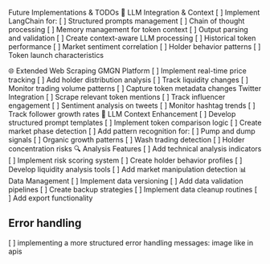 Future Implementations & TODOs
🔄 LLM Integration & Context
[ ] Implement LangChain for:
[ ] Structured prompts management
[ ] Chain of thought processing
[ ] Memory management for token context
[ ] Output parsing and validation
[ ] Create context-aware LLM processing
[ ] Historical token performance
[ ] Market sentiment correlation
[ ] Holder behavior patterns
[ ] Token launch characteristics

🌐 Extended Web Scraping
GMGN Platform
[ ] Implement real-time price tracking
[ ] Add holder distribution analysis
[ ] Track liquidity changes
[ ] Monitor trading volume patterns
[ ] Capture token metadata changes
Twitter Integration
[ ] Scrape relevant token mentions
[ ] Track influencer engagement
[ ] Sentiment analysis on tweets
[ ] Monitor hashtag trends
[ ] Track follower growth rates
🧠 LLM Context Enhancement
[ ] Develop structured prompt templates
[ ] Implement token comparison logic
[ ] Create market phase detection
[ ] Add pattern recognition for:
[ ] Pump and dump signals
[ ] Organic growth patterns
[ ] Wash trading detection
[ ] Holder concentration risks
🔍 Analysis Features
[ ] Add technical analysis indicators
[ ] Implement risk scoring system
[ ] Create holder behavior profiles
[ ] Develop liquidity analysis tools
[ ] Add market manipulation detection
📊 Data Management
[ ] Implement data versioning
[ ] Add data validation pipelines
[ ] Create backup strategies
[ ] Implement data cleanup routines
[ ] Add export functionality
## Error handling
[ ] implementing a more structured error handling messages: image like in apis
